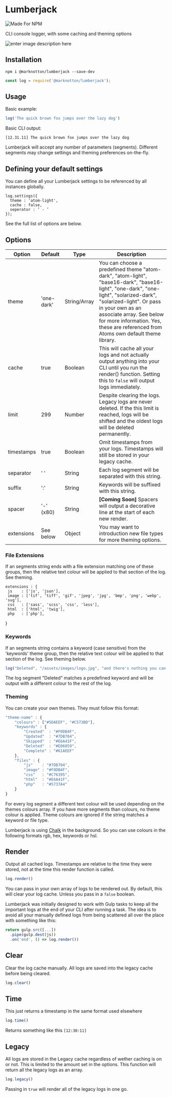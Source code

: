 # Lumberjack

![Made For NPM](https://img.shields.io/badge/Made%20for-NPM-#CB3837.svg)

CLI console logger, with some caching and theming options

![enter image description here](https://i.imgur.com/uaRWd0i.jpg)

## Installation
```
npm i @marknotton/lumberjack --save-dev
```
```js
const log = require('@marknotton/lumberjack');
```

## Usage

Basic example:
```js
log('The quick brown fox jumps over the lazy dog')
```
Basic CLI output:
```
[12.31.11] The quick brown fox jumps over the lazy dog
```

Lumberjack will accept any number of parameters (segments). Different segments may change settings and theming preferences on-the-fly.

## Defining your default settings

You can define all your Lumberjack settings to be referenced by all instances globally.
```
log.settings({
  theme : 'atom-light',
  cache : false,
  seperator : ’ - ’
});
```
See the full list of options are below.

## Options
| Option | Default | Type | Description
|--|--|--|--
| theme      | 'one-dark' | String/Array | You can choose a predefined theme "atom-dark", "atom-light", "base16-dark", "base16-light", "one-dark", "one-light", "solarized-dark", "solarized-light". Or pass in your own as an associate array. See below for more information. Yes, these are referenced from Atoms own default theme library.
| cache      | true | Boolean | This will cache all your logs and not actually output anything into your CLI until you run the render() function. Setting this to `false` will output logs immediately.
| limit      | 299 | Number | Despite clearing the logs. Legacy logs are never deleted. If the this limit is reached, logs will be shifted and the oldest logs will be deleted permanently.
| timestamps | true | Boolean | Omit timestamps from your logs. Timestamps will still be stored in your legacy cache.
| separator  | ' ' | String | Each log segment will be separated with this string.
| suffix     | ':' | String | Keywords will be suffixed with this string.
| spacer     | '-' (x80) | String | **[Coming Soon]** Spacers will output a decorative line at the start of each new render.
| extensions | See below | Object | You may want to introduction new file types for more theming options.

### File Extensions

If an segments string ends with a file extension matching one of these groups, then the relative text colour will be applied to that section of the log. See theming.

	extensions : {
	 js    : ['js', 'json'],
	 image : ['tif', 'tiff', 'gif', 'jpeg', 'jpg', 'bmp', 'png', 'webp', 'svg'],
	 css   : ['sass', 'scss', 'css', 'less'],
	 html  : ['html', 'twig'],
	 php   : ['php'],
 }

### Keywords

If an segments string contains a keyword (case sensitive) from the 'keywords' theme group, then the relative text colour will be applied to that section of the log. See theming below.

```js
log("Deleted", "/assets/images/logo.jpg", "and there's nothing you can do about it!")
```
The log segment "Deleted" matches a predefined keyword and will be output with a different colour to the rest of the log.

### Theming

You can create your own themes. They must follow this format:
```js
"theme-name" : {
	"colours" : ["#5DAEEF", "#C573BD"],
	"keywords" : {
		"Created"  : "#F0DB4F",
		"Updated"  : "#7DB704",
		"Skipped"  : "#E6A41F",
		"Deleted"  : "#E06859",
		"Complete" : "#61AEEF"
	},
	"files" : {
		"js"    : "#7DB704",
		"image" : "#F0DB4F",
		"css"   : "#C76395",
		"html"  : "#E6A41F",
		"php"   : "#5737A4"
	}
}
```

For every log segment a different text colour will be used depending on the themes colours array. If you have more segments than colours, no theme colour is applied. Theme colours are ignored if the string matches a keyword or file type.  

Lumberjack is using [Chalk](https://www.npmjs.com/package/chalk) in the background. So you can use colours in the following formats rgb, hex, keywords or hsl.

## Render

Output all cached logs. Timestamps are relative to the time they were stored, not at the time this render function is called.

```js
log.render()
```

You can pass in your own array of logs to be rendered out. By default, this will clear your log cache. Unless you pass in a `false` boolean.

Lumberjack was initially designed to work with Gulp tasks to keep all the important logs at the end of your CLI after running a task. The idea is to avoid all your manually defined logs from being scattered all over the place with something like this:

```js
return gulp.src([...])
  .pipe(gulp.dest(js))
  .on('end', () => log.render())
```

## Clear

Clear the log cache manually. All logs are saved into the legacy cache before being cleared.
```js
log.clear()
```

## Time

This just returns a timestamp in the same format used elsewhere
```js
log.time()
```
Returns something like this ```[12:30:11]```

## Legacy

All logs are stored in the Legacy cache regardless of wether caching is on or not. This is limited to the amount set in the options. This function will return all the legacy logs as an array.
```js
log.legacy()
```
Passing in `true`  will render all of the legacy logs in one go.
